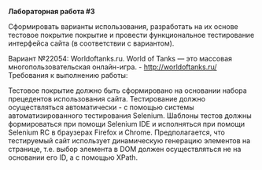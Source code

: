 **Лабораторная работа #3**


Сформировать варианты использования, разработать на их основе тестовое покрытие покрытие и провести функциональное тестирование интерфейса сайта (в соответствии с вариантом).

Вариант №22054: Worldoftanks.ru. World of Tanks — это массовая многопользовательская онлайн-игра. - http://worldoftanks.ru/
Требования к выполнению работы:

Тестовое покрытие должно быть сформировано на основании набора прецедентов использования сайта.
Тестирование должно осуществляться автоматически - с помощью системы автоматизированного тестирования Selenium.
Шаблоны тестов должны формироваться при помощи Selenium IDE и исполняться при помощи Selenium RC в браузерах Firefox и Chrome.
Предполагается, что тестируемый сайт использует динамическую генерацию элементов на странице, т.е. выбор элемента в DOM должен осуществляться не на основании его ID, а с помощью XPath.
